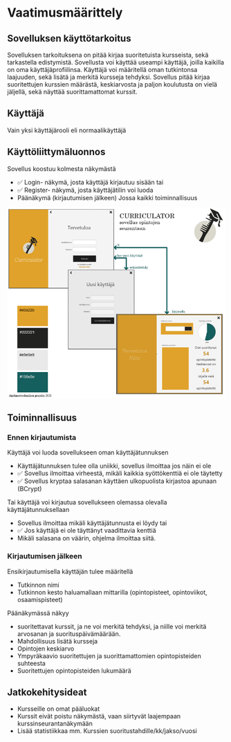 # Vaatimusmäärittely
## Sovelluksen käyttötarkoitus

Sovelluksen tarkoituksena on pitää kirjaa suoritetuista kursseista, sekä tarkastella edistymistä. Sovellusta voi käyttää useampi käyttäjä, joilla kaikilla on oma käyttäjäprofiilinsa. Käyttäjä voi määritellä oman tutkintonsa laajuuden, sekä lisätä ja merkitä kursseja tehdyksi. Sovellus pitää kirjaa suoritettujen kurssien määrästä, keskiarvosta ja paljon koulutusta on vielä jäljellä, sekä näyttää suorittamattomat kurssit.

## Käyttäjä
Vain yksi käyttäjärooli eli normaalikäyttäjä

## Käyttöliittymäluonnos
Sovellus koostuu kolmesta näkymästä
- ✅ Login- näkymä, josta käyttäjä kirjautuu sisään tai 
- ✅ Register- näkymä, josta käyttäjätilin voi luoda
- Päänäkymä (kirjautumisen jälkeen) Jossa kaikki toiminnallisuus

<img src="https://github.com/nothros/ot-harjoitustyo/blob/master/CurriculatorApp/dokumentaatio/kuvat/kayttoliittymaluonnos.png" width="750">

 
## Toiminnallisuus
### Ennen kirjautumista
Käyttäjä voi luoda sovellukseen oman käyttäjätunnuksen
 - Käyttäjätunnuksen tulee olla uniikki, sovellus ilmoittaa jos näin ei ole
 - ✅ Sovellus ilmoittaa virheestä, mikäli kaikkia syöttökenttiä ei ole täytetty
 - ✅  Sovellus kryptaa salasanan käyttäen ulkopuolista kirjastoa apunaan (BCrypt)

Tai käyttäjä voi kirjautua sovellukseen olemassa olevalla käyttäjätunnuksellaan
 - Sovellus ilmoittaa mikäli käyttäjätunnusta ei löydy tai 
 - ✅  Jos käyttäjä ei ole täyttänyt vaadittavia kenttiä
 - Mikäli salasana on väärin, ohjelma ilmoittaa siitä.

### Kirjautumisen jälkeen
Ensikirjautumisella käyttäjän tulee määritellä
 - Tutkinnon nimi
 - Tutkinnon kesto haluamallaan mittarilla (opintopisteet, opintoviikot, osaamispisteet)

Päänäkymässä näkyy 
 - suoritettavat kurssit, ja ne voi merkitä tehdyksi, ja niille voi merkitä arvosanan ja suorituspäivämäärään.
 - Mahdollisuus lisätä kursseja
 - Opintojen keskiarvo
 - Ympyräkaavio suoritettujen ja suorittamattomien opintopisteiden suhteesta
 - Suoritettujen opintopisteiden lukumäärä

## Jatkokehitysideat
- Kursseille on omat pääluokat
- Kurssit eivät poistu näkymästä, vaan siirtyvät laajempaan kurssinseurantanäkymään
- Lisää statistiikkaa mm. Kurssien suoritustahdille/kk/jakso/vuosi
